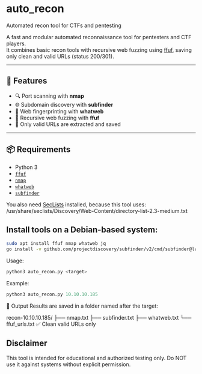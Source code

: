 # auto_recon
Automated recon tool for CTFs and pentesting

A fast and modular automated reconnaissance tool for pentesters and CTF players.  
It combines basic recon tools with recursive web fuzzing using [ffuf](https://github.com/ffuf/ffuf), saving only clean and valid URLs (status 200/301).

---

## 🔧 Features

- 🔍 Port scanning with **nmap**
- 🌐 Subdomain discovery with **subfinder**
- 🧠 Web fingerprinting with **whatweb**
- 🚀 Recursive web fuzzing with **ffuf**
- 🧼 Only valid URLs are extracted and saved

---

## 📦 Requirements

- Python 3
- [`ffuf`](https://github.com/ffuf/ffuf)
- [`nmap`](https://nmap.org/)
- [`whatweb`](https://github.com/urbanadventurer/WhatWeb)
- [`subfinder`](https://github.com/projectdiscovery/subfinder)

You also need [SecLists](https://github.com/danielmiessler/SecLists) installed, because this tool uses:
/usr/share/seclists/Discovery/Web-Content/directory-list-2.3-medium.txt


## Install tools on a Debian-based system:

```bash
sudo apt install ffuf nmap whatweb jq
go install -v github.com/projectdiscovery/subfinder/v2/cmd/subfinder@latest
```

Usage:
```python
python3 auto_recon.py <target>
```

Example:
```python
python3 auto_recon.py 10.10.10.185
```

📁 Output
Results are saved in a folder named after the target:

recon-10.10.10.185/
├── nmap.txt
├── subfinder.txt
├── whatweb.txt
└── ffuf_urls.txt     ✅ Clean valid URLs only


## Disclaimer
This tool is intended for educational and authorized testing only.
Do NOT use it against systems without explicit permission.
